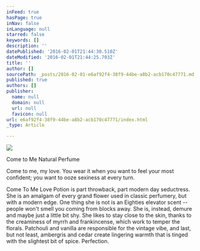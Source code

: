 ```yaml
---
inFeed: true
hasPage: true
inNav: false
inLanguage: null
starred: false
keywords: []
description: ''
datePublished: '2016-02-01T21:44:30.510Z'
dateModified: '2016-02-01T21:44:25.703Z'
title: ''
author: []
sourcePath: _posts/2016-02-01-e6af92f4-38f9-44be-a8b2-acb170c47771.md
published: true
authors: []
publisher:
  name: null
  domain: null
  url: null
  favicon: null
url: e6af92f4-38f9-44be-a8b2-acb170c47771/index.html
_type: Article

---
```

![](https://the-grid-user-content.s3-us-west-2.amazonaws.com/098d5893-ee33-4be0-bc75-3e6f05efc442.jpg)

Come to Me Natural Perfume

Come to me, my love. You wear it when you want to feel your most confident; you want to ooze sexiness at every turn.
  
Come To Me Love Potion is part throwback, part modern day seductress. 
She is an amalgam of every grand flower used in classic perfumery, but 
with a modern edge. One thing she is not is an Eighties elevator scent --
people won't smell you coming from blocks away. She is, instead, demure
and maybe just a little bit shy. She likes to stay close to the skin, 
thanks to the creaminess of myrrh and frankincense, which work to temper
the florals. Patchouli and vanilla are responsible for the vintage 
vibe, and last, but not least, ambergris and cedar create lingering 
warmth that is tinged with the slightest bit of spice. Perfection.